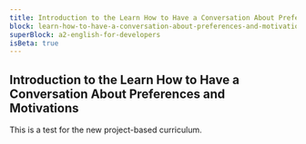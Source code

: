 ```yaml
---
title: Introduction to the Learn How to Have a Conversation About Preferences and Motivations
block: learn-how-to-have-a-conversation-about-preferences-and-motivations
superBlock: a2-english-for-developers
isBeta: true
---
```


## Introduction to the Learn How to Have a Conversation About Preferences and Motivations

This is a test for the new project-based curriculum.
